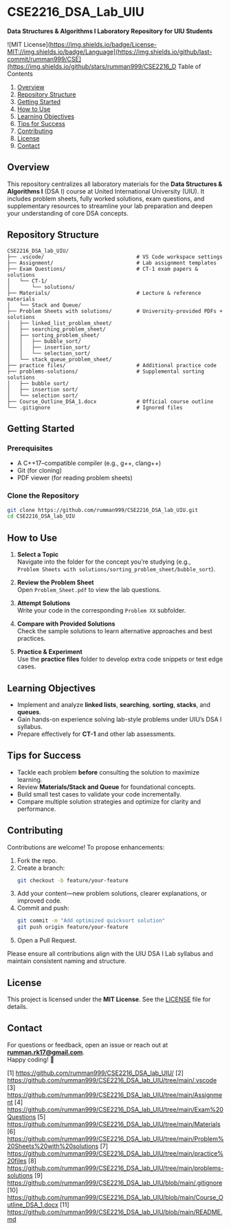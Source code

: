 # CSE2216_DSA_Lab_UIU

**Data Structures & Algorithms I Laboratory Repository for UIU Students**

![MIT License](https://img.shields.io/badge/License-MIT://img.shields.io/badge/Language](https://img.shields.io/github/last-commit/rumman999/CSE](https://img.shields.io/github/stars/rumman999/CSE2216_D Table of Contents
1. [Overview](#overview)  
2. [Repository Structure](#repository-structure)  
3. [Getting Started](#getting-started)  
4. [How to Use](#how-to-use)  
5. [Learning Objectives](#learning-objectives)  
6. [Tips for Success](#tips-for-success)  
7. [Contributing](#contributing)  
8. [License](#license)  
9. [Contact](#contact)  

## Overview
This repository centralizes all laboratory materials for the **Data Structures & Algorithms I** (DSA I) course at United International University (UIU). It includes problem sheets, fully worked solutions, exam questions, and supplementary resources to streamline your lab preparation and deepen your understanding of core DSA concepts.

## Repository Structure
```
CSE2216_DSA_lab_UIU/
├── .vscode/                              # VS Code workspace settings
├── Assignment/                           # Lab assignment templates
├── Exam Questions/                       # CT-1 exam papers & solutions
│   └── CT-1/ 
│       └── solutions/
├── Materials/                            # Lecture & reference materials
│   └── Stack and Queue/
├── Problem Sheets with solutions/        # University-provided PDFs + solutions
│   ├── linked_list_problem_sheet/
│   ├── searching_problem_sheet/
│   ├── sorting_problem_sheet/
│   │   ├── bubble_sort/
│   │   ├── insertion_sort/
│   │   └── selection_sort/
│   └── stack_queue_problem_sheet/
├── practice files/                       # Additional practice code
├── problems-solutions/                   # Supplemental sorting solutions
│   ├── bubble sort/
│   ├── insertion sort/
│   └── selection sort/
├── Course_Outline_DSA_1.docx             # Official course outline
└── .gitignore                            # Ignored files
```

## Getting Started
### Prerequisites
- A C++17–compatible compiler (e.g., g++, clang++)
- Git (for cloning)
- PDF viewer (for reading problem sheets)

### Clone the Repository
```bash
git clone https://github.com/rumman999/CSE2216_DSA_lab_UIU.git
cd CSE2216_DSA_lab_UIU
```

## How to Use
1. **Select a Topic**  
   Navigate into the folder for the concept you’re studying (e.g.,  
   `Problem Sheets with solutions/sorting_problem_sheet/bubble_sort`).

2. **Review the Problem Sheet**  
   Open `Problem_Sheet.pdf` to view the lab questions.

3. **Attempt Solutions**  
   Write your code in the corresponding `Problem XX` subfolder.  

4. **Compare with Provided Solutions**  
   Check the sample solutions to learn alternative approaches and best practices.

5. **Practice & Experiment**  
   Use the **practice files** folder to develop extra code snippets or test edge cases.

## Learning Objectives
- Implement and analyze **linked lists**, **searching**, **sorting**, **stacks**, and **queues**.
- Gain hands-on experience solving lab-style problems under UIU’s DSA I syllabus.
- Prepare effectively for **CT-1** and other lab assessments.

## Tips for Success
- Tackle each problem **before** consulting the solution to maximize learning.
- Review **Materials/Stack and Queue** for foundational concepts.
- Build small test cases to validate your code incrementally.
- Compare multiple solution strategies and optimize for clarity and performance.

## Contributing
Contributions are welcome! To propose enhancements:
1. Fork the repo.  
2. Create a branch:  
   ```bash
   git checkout -b feature/your-feature
   ```
3. Add your content—new problem solutions, clearer explanations, or improved code.  
4. Commit and push:  
   ```bash
   git commit -m "Add optimized quicksort solution"
   git push origin feature/your-feature
   ```
5. Open a Pull Request.  

Please ensure all contributions align with the UIU DSA I Lab syllabus and maintain consistent naming and structure.

## License
This project is licensed under the **MIT License**. See the [LICENSE](LICENSE) file for details.

## Contact
For questions or feedback, open an issue or reach out at **rumman.rk17@gmail.com**.  
Happy coding! 🚀

[1] https://github.com/rumman999/CSE2216_DSA_lab_UIU/
[2] https://github.com/rumman999/CSE2216_DSA_lab_UIU/tree/main/.vscode
[3] https://github.com/rumman999/CSE2216_DSA_lab_UIU/tree/main/Assignment
[4] https://github.com/rumman999/CSE2216_DSA_lab_UIU/tree/main/Exam%20Questions
[5] https://github.com/rumman999/CSE2216_DSA_lab_UIU/tree/main/Materials
[6] https://github.com/rumman999/CSE2216_DSA_lab_UIU/tree/main/Problem%20Sheets%20with%20solutions
[7] https://github.com/rumman999/CSE2216_DSA_lab_UIU/tree/main/practice%20files
[8] https://github.com/rumman999/CSE2216_DSA_lab_UIU/tree/main/problems-solutions
[9] https://github.com/rumman999/CSE2216_DSA_lab_UIU/blob/main/.gitignore
[10] https://github.com/rumman999/CSE2216_DSA_lab_UIU/blob/main/Course_Outline_DSA_1.docx
[11] https://github.com/rumman999/CSE2216_DSA_lab_UIU/blob/main/README.md